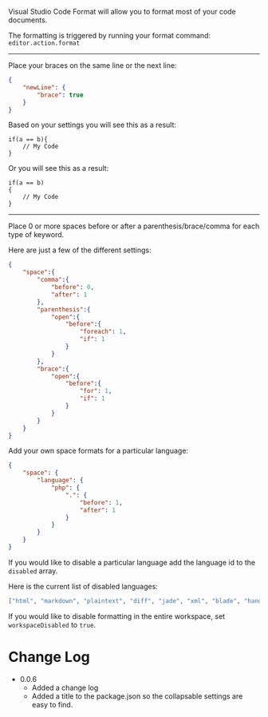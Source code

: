 Visual Studio Code Format will allow you to format most of your code documents.

The formatting is triggered by running your format command: `editor.action.format`

<hr>

Place your braces on the same line or the next line:

```json
{
    "newLine": {
        "brace": true
    }
}
```

Based on your settings you will see this as a result:

```
if(a == b){
    // My Code
}
```
Or you will see this as a result:
```
if(a == b)
{
    // My Code
}
```

<hr>

Place 0 or more spaces before or after a parenthesis/brace/comma for each type of keyword.

Here are just a few of the different settings:

```json
{
    "space":{
        "comma":{
            "before": 0,
            "after": 1
        },
        "parenthesis":{
            "open":{
                "before":{
                    "foreach": 1,
                    "if": 1
                }
            }
        },
        "brace":{
            "open":{
                "before":{
                    "for": 1,
                    "if": 1
                }
            }
        }
    }
}
```

Add your own space formats for a particular language:

```json
{
    "space": {
        "language": {
            "php": {
                ".": {
                    "before": 1,
                    "after": 1
                }
            }
        }
    }
}
```

If you would like to disable a particular language add the language id to the `disabled` array.

Here is the current list of disabled languages:

```json
["html", "markdown", "plaintext", "diff", "jade", "xml", "blade", "handlebars", "tpl"]
```

If you would like to disable formatting in the entire workspace, set `workspaceDisabled` to `true`.


# Change Log

* 0.0.6
    * Added a change log
    * Added a title to the package.json so the collapsable settings are easy to find.